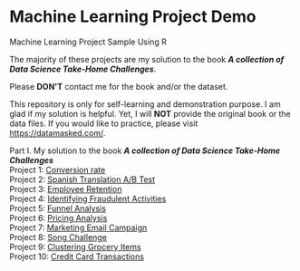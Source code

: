 # Machine Learning Project Demo 
Machine Learning Project Sample Using R

The majority of these projects are my solution to the book ***A collection of Data Science Take-Home Challenges***.

Please **DON'T** contact me for the book and/or the dataset.

This repository is only for self-learning and demonstration purpose. I am glad if my solution is helpful. Yet, I will **NOT** provide the original book or the data files. If you would like to practice, please visit <https://datamasked.com/>.

Part I. My solution to the book ***A collection of Data Science Take-Home Challenges*** <br>
Project 1: [Conversion rate](https://veronica0206.github.io/DS_Project_Sample/1.Conversion_rate.html) <br>
Project 2: [Spanish Translation A/B Test](https://veronica0206.github.io/DS_Project_Sample/2.Spanish_Translation_A_B_test.html) <br>
Project 3: [Employee Retention](https://veronica0206.github.io/DS_Project_Sample/3.Employee_Retention.html) <br>
Project 4: [Identifying Fraudulent Activities](https://veronica0206.github.io/DS_Project_Sample/4.Identifying_Fraudulent_Activities.html) <br>
Project 5: [Funnel Analysis](https://veronica0206.github.io/DS_Project_Sample/5.Funnel_Analysis.html) <br>
Project 6: [Pricing Analysis](https://veronica0206.github.io/DS_Project_Sample/6.Pricing_Analysis.html) <br>
Project 7: [Marketing Email Campaign](https://veronica0206.github.io/DS_Project_Sample/7.Marketing_Email_Campaign.html) <br>
Project 8: [Song Challenge](https://veronica0206.github.io/DS_Project_Sample/8.Song_Challenge.html) <br>
Project 9: [Clustering Grocery Items](https://veronica0206.github.io/DS_Project_Sample/9.Clustering_Grocery_Items.html) <br>
Project 10: [Credit Card Transactions](https://veronica0206.github.io/DS_Project_Sample/10.Credit_Card_Transactions.html) <br>


